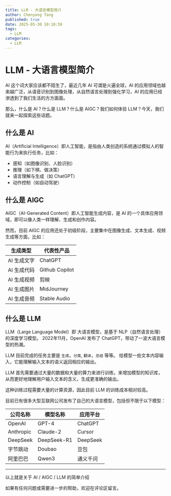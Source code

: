 ```yaml
---
title: LLM - 大语言模型简介
author: Chenyang Tang
published: true
date: 2025-05-30 10:10:59
tags:
  - LLM
categories:
  - LLM
---
```


# LLM - 大语言模型简介

AI 这个词大家应该都不陌生了，最近几年 AI 可谓是火遍全球，AI 的应用领域也越来越广泛，从语音识别到图像处理，从自然语言处理到强化学习，AI 的应用已经渗透到了我们生活的方方面面。

那么，什么是 AI？什么是 LLM？什么是 AIGC？我们如何体验 LLM？今天，我们就来一起探索这些话题。

## 什么是 AI

AI（Artificial Intelligence）即人工智能，是指由人类创造的系统通过模拟人的智能行为来执行任务，比如：

- 感知（如图像识别、人脸识别）
- 推理（如下棋、做决策）
- 语言理解与生成（如 ChatGPT）
- 动作控制（如自动驾驶）

## 什么是 AIGC

AIGC（AI-Generated Content）即人工智能生成内容，是 AI 的一个具体应用领域，即可以像人类一样理解、生成和创作内容。

然而，目前 AIGC 的应用还处于初级阶段，主要集中在图像生成、文本生成、视频生成等方面，比如：

| 生成类型    | 代表性产品          |
|---------|----------------|
| AI 生成文字 | ChatGPT        |
| AI 生成代码 | Github Copilot |
| AI 生成视频 | 剪映             |
| AI 生成图片 | MidJourney     | 
| AI 生成音频 | Stable Audio   |

## 什么是 LLM

LLM（Large Language Model）即 大语言模型，是基于 NLP（自然语言处理）的深度学习模型。 2022年11月，OpenAI 发布了 ChatGPT，带动了一波大语言模型的热潮。

LLM 目前完成的任务主要是 `生成`，`分类`, `翻译`，`总结` 等等。 给模型一些文本内容输入，它能理解输入文本的语义返回相应的输出。

LLM 首先需要通过大量的数据和大量的算力来进行训练，来增加模型的知识库，从而更好地理解用户输入文本的含义，生成更准确的输出。

这种训练过程需要大量的计算资源，因此目前 LLM 的训练成本相对较高。

目前已有很多大型互联网公司发布了自己的大语言模型，包括但不限于以下模型：

| 公司名称      | 模型名称        | 应用平台     |
|-----------|-------------|----------|
| OpenAI    | GPT-4       | ChatGPT  |
| Anthropic | Claude-2    | Cursor   |
| DeepSeek  | DeepSeek-R1 | DeepSeek |
| 字节跳动      | Doubao      | 豆包       |
| 阿里巴巴      | Qwen3       | 通义千问     |


---

以上就是关于 AI / AIGC / LLM 的简单介绍

如果有任何问题或需要进一步的帮助，欢迎在评论区留言。



